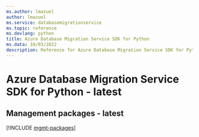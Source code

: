```yaml
---
ms.author: lmazuel
author: lmazuel
ms.service: databasemigrationservice
ms.topic: reference
ms.devlang: python
title: Azure Database Migration Service SDK for Python
ms.data: 10/03/2022
description: Reference for Azure Database Migration Service SDK for Python
---
```

# Azure Database Migration Service SDK for Python - latest

## Management packages - latest
[!INCLUDE [mgmt-packages](database-migration-service-mgmt-index.md)]